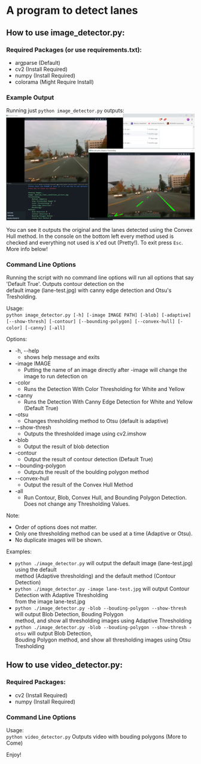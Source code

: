 # A program to detect lanes

## How to use image_detector.py:

### Required Packages (or use requirements.txt):
* argparse (Default)
* cv2 (Install Required)
* numpy (Install Required)
* colorama (Might Require Install)

### Example Output
Running just `python image_detector.py` outputs:
![Image Example](Example.PNG)

You can see it outputs the original and the lanes detected using the Convex Hull method.
In the console on the bottom left every method used is checked and everything not used is x'ed out (Pretty!).
To exit press `Esc`. More info below!

### Command Line Options
Running the script with no command line options will run all options that say 'Default True'. Outputs contour detection on the   
default image (lane-test.jpg) with canny edge detection and Otsu's Tresholding.

Usage:   
`python image_detector.py [-h] [-image IMAGE PATH] [-blob] [-adaptive] 
                        [--show-thresh] [-contour] [--bounding-polygon]
                        [--convex-hull] [-color] [-canny] [-all]`

Options: 
* -h, --help
  * shows help message and exits
* -image IMAGE
  * Putting the name of an image directly after -image will change the image to run detection on
* -color
  * Runs the Detection With Color Thresholding for White and Yellow
* -canny
  * Runs the Detection With Canny Edge Detection for White and Yellow (Default True)
* -otsu
  * Changes thresholding method to Otsu (default is adaptive)
* --show-thresh
  * Outputs the thresholded image using cv2.imshow
* -blob
  * Output the result of blob detection
* -contour
  * Output the result of contour detection (Default True)
* --bounding-polygon
  * Outputs the reuslt of the boulding polygon method
* --convex-hull
  * Output the result of the Convex Hull Method
* -all
  * Run Contour, Blob, Convex Hull, and Bounding Polygon Detection. Does not change any Thresholding Values.


Note:   
* Order of options does not matter.  
* Only one thresholding method can be used at a time (Adaptive or Otsu).  
* No duplicate images will be shown.

Examples:
* `python ./image_detector.py` will output the default image (lane-test.jpg) using the default  
method (Adaptive thresholding) and the default method (Contour Detection)
* `python ./image_detector.py -image lane-test.jpg` will output Contour Detection with Adaptive Thresholding  
from the image lane-test.jpg
* `python ./image_detector.py -blob --bouding-polygon --show-thresh` will output Blob Detection, Bouding Polygon  
method, and show all thresholding images using Adaptive Thresholding
* `python ./image_detector.py -blob --bouding-polygon --show-thresh -otsu` will output Blob Detection,   
Bouding Polygon method, and show all thresholding images using Otsu Tresholding

## How to use video_detector.py:

### Required Packages:
* cv2 (Install Required)
* numpy (Install Required)

### Command Line Options

Usage:   
`python video_detector.py` Outputs video with bouding polygons (More to Come)

Enjoy!